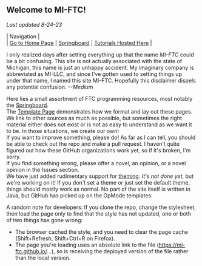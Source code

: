 ## Welcome to MI-FTC!  
*Last updated 8-24-23*  

|                                  Navigation                                 |  
| [Go to Home Page](http://mi-ftc.github.io/index.html) | [Springboard](http://mi-ftc.github.io/springboard/index.html) |  [Tutorials Hosted Here](http://mi-ftc.github.io/tutorial/index.html)  |

  I only realized days after setting everything up that the name *MI-FTC* could be a bit confusing. This site is not actually associated with the state of Michigan, this name is just an unhappy accident. My imaginary company is abbreviated as MI-LLC, and since I've gotten used to setting things up under that name, I named this site MI-FTC. Hopefully this disclaimer dispels any potential confusion.  *--Medium*  
  
  
Here lies a small assortment of FTC programming resources, most notably the [Springboard](http://mi-ftc.github.io/springboard/index.html).  
The [Template Page](http://mi-ftc.github.io/internal/template/temp-page.html) demonstrates how we format and lay out these pages.  
We link to other sources as much as possible, but sometimes the right material either does not exist or is not as easy to understand as we want it to be. In those situations, we create our own!  
If you want to improve something, please do! As far as I can tell, you should be able to check out the repo and make a pull request. I haven't quite figured out how these GitHub organizations work yet, so if it's broken, I'm sorry.  
If you find something wrong, please offer a novel, an opinion, or a novel opinion in the Issues section.  
We have just added rudimentary support for [theming](http://mi-ftc.github.io/thememan.html). *It's not done yet*, but we're working on it! If you don't set a theme or just set the default theme, things should mostly work as normal.
No part of the site itself is written in Java, but GitHub has picked up on the OpMode templates.  
  
A random note for developers: If you clone the repo, change the stylesheet, then load the page only to find that the style has not updated, one or both of two things has gone wrong:
- The browser cached the style, and you need to clear the page cache (Shift+Refresh, Shift+Ctrl+R on Firefox).
- The page you're loading uses an absolute link to the file (https://mi-ftc.github.io/...), so is receiving the deployed version of the file rather than the local version.
